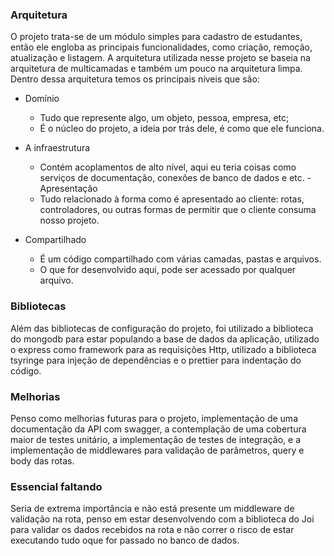 ### Arquitetura

O projeto trata-se de um módulo simples para cadastro de estudantes, então ele engloba as principais funcionalidades, como criação, remoção, atualização e listagem. A arquitetura utilizada nesse projeto se baseia na arquitetura de multicamadas e 
também um pouco na arquitetura limpa. Dentro dessa arquitetura temos os principais
níveis que são:

- Domínio
  - Tudo que represente algo, um objeto, pessoa, empresa, etc;
  - É o núcleo do projeto, a ideia por trás dele, é como que ele funciona.

- A infraestrutura
  - Contém acoplamentos de alto nível, aqui eu teria coisas como serviços de documentação, conexões de banco de dados e etc.
-Apresentação
  - Tudo relacionado à forma como é apresentado ao cliente: rotas, controladores, ou outras formas de permitir que o cliente consuma nosso projeto.
- Compartilhado
  - É um código compartilhado com várias camadas, pastas e arquivos.
  - O que for desenvolvido aqui, pode ser acessado por qualquer arquivo.

### Bibliotecas

Além das bibliotecas de configuração do projeto, foi utilizado a biblioteca do mongodb para estar populando a base de dados da aplicação, utilizado o express como framework para as requisições Http, utilizado a biblioteca tsyringe para injeção de dependências e o prettier para indentação do código.

### Melhorias

Penso como melhorias futuras para o projeto, implementação de uma documentação da API com swagger, a contemplação de uma cobertura maior de testes unitário, a implementação de testes de integração, e a implementação de middlewares para validação de parâmetros, query e body das rotas.

### Essencial faltando

Seria de extrema importância e não está presente um middleware de validação na rota, penso em estar desenvolvendo com a biblioteca do Joi para validar os dados recebidos na rota e não correr o risco de estar executando tudo oque for passado no banco de dados.